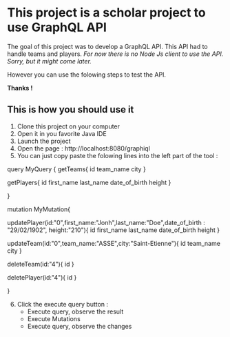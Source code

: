 # This project is a scholar project to use GraphQL API

The goal of this project was to develop a GraphQL API. This API had to handle teams and players.  *For now there is no Node Js client to use the API. Sorry, but it might come later.* 

However you can use the folowing steps to test the API. 

**Thanks !**

## This is how you should use it
1. Clone this project on your computer
2. Open it in you favorite Java IDE
3. Launch the project
4. Open the page : http://localhost:8080/graphiql
5. You can just copy paste the folowing lines into the left part of the tool :

query MyQuery {
   getTeams{
	id
  team_name
  city
  }

  getPlayers{
    id
    first_name
    last_name
    date_of_birth
    height
  }
  
}

mutation MyMutation{
  
updatePlayer(id:"0",first_name:"Jonh",last_name:"Doe",date_of_birth : "29/02/1902", height:"210"){
  	id
  	first_name
  	last_name
  	date_of_birth
  	height
	}
   
 updateTeam(id:"0",team_name:"ASSE",city:"Saint-Etienne"){
  id
  team_name
  city
	}
  
  deleteTeam(id:"4"){
    id
  }
  
  deletePlayer(id:"4"){
    id
  }
  
}

6. Click the execute query button :
   - Execute query, observe the result
   - Execute Mutations
   - Execute query, observe the changes


